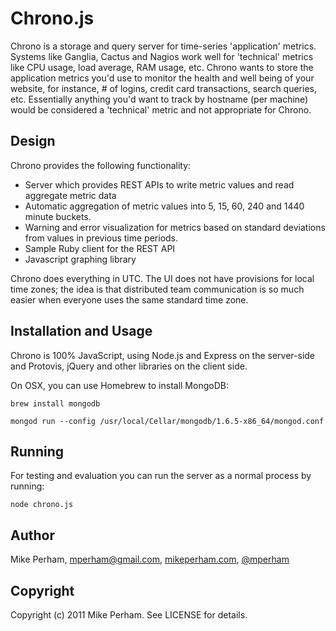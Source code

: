 Chrono.js
=========

Chrono is a storage and query server for time-series 'application' metrics.  Systems like Ganglia, Cactus and Nagios work well for 'technical' metrics like CPU usage, load average, RAM usage, etc.  Chrono wants to store the application metrics you'd use to monitor the health and well being of your website, for instance, # of logins, credit card transactions, search queries, etc.  Essentially anything you'd want to track by hostname (per machine) would be considered a 'technical' metric and not appropriate for Chrono.


Design
------------

Chrono provides the following functionality:

 - Server which provides REST APIs to write metric values and read aggregate metric data
 - Automatic aggregation of metric values into 5, 15, 60, 240 and 1440 minute buckets.
 - Warning and error visualization for metrics based on standard deviations from values in previous time periods.
 - Sample Ruby client for the REST API
 - Javascript graphing library

Chrono does everything in UTC.  The UI does not have provisions for local time zones; the idea is that distributed team communication is so much easier when everyone uses the same standard time zone.


Installation and Usage
------------------------

Chrono is 100% JavaScript, using Node.js and Express on the server-side and Protovis, jQuery and other libraries on the client side.

On OSX, you can use Homebrew to install MongoDB:

    brew install mongodb
    
	mongod run --config /usr/local/Cellar/mongodb/1.6.5-x86_64/mongod.conf


Running
------------

For testing and evaluation you can run the server as a normal process by running:

    node chrono.js


Author
----------

Mike Perham, mperham@gmail.com, [mikeperham.com](http://mikeperham.com), [@mperham](http://twitter.com/mperham)


Copyright
-----------

Copyright (c) 2011 Mike Perham. See LICENSE for details.
